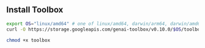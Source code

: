 ## Install Toolbox
```bash
export OS="linux/amd64" # one of linux/amd64, darwin/arm64, darwin/amd64, or windows/amd64
curl -O https://storage.googleapis.com/genai-toolbox/v0.10.0/$OS/toolbox
```

```bash
chmod +x toolbox
```

